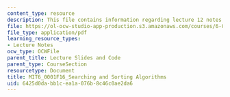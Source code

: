 ```yaml
---
content_type: resource
description: This file contains information regarding lecture 12 notes.
file: https://ol-ocw-studio-app-production.s3.amazonaws.com/courses/6-0001-introduction-to-computer-science-and-programming-in-python-fall-2016/6425d0dabb1cea1a076b8c46c0ae2da6_MIT6_0001F16_Lec12.pdf
file_type: application/pdf
learning_resource_types:
- Lecture Notes
ocw_type: OCWFile
parent_title: Lecture Slides and Code
parent_type: CourseSection
resourcetype: Document
title: MIT6_0001F16_Searching and Sorting Algorithms
uid: 6425d0da-bb1c-ea1a-076b-8c46c0ae2da6
---
```

